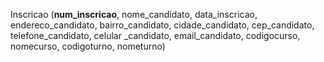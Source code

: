 Inscricao (**num_inscricao**, nome_candidato, data_inscricao, endereco_candidato, bairro_candidato, cidade_candidato, cep_candidato, telefone_candidato, celular
_candidato, email_candidato, codigocurso, nomecurso, codigoturno, nometurno)
